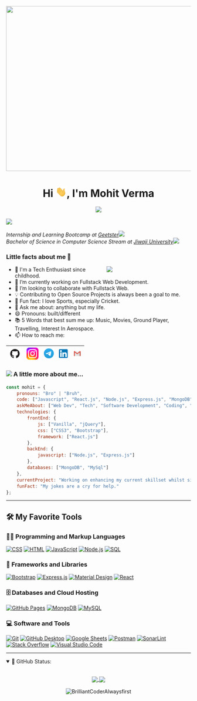 
<img src="https://user-images.githubusercontent.com/74038190/238355349-7d484dc9-68a9-4ee6-a767-aea59035c12d.gif" width="900" height="450" />


<h1 align="center">Hi <img src="https://raw.githubusercontent.com/ABSphreak/ABSphreak/master/gifs/Hi.gif" width="30px">, I'm Mohit Verma</h1>
<p align="center">
  <a href="https://github.com/Ratheshan03/readme-typing-svg"><img src="https://readme-typing-svg.herokuapp.com?lines=Computer+Science+Graduate;Full+Stack+Software+Developer;DS%20|%20AI%20|%20ML%20Enthusiast;Aspiring+Learner&center=true&width=500&height=50"></a>
</p>


![](https://komarev.com/ghpvc/?username=your-github-username&color=blue&style=flat-square&label=PROFILE+VIEWS)


<p><em>Internship and Learning Bootcamp at  <a href="https://www.geekster.in/">Geetster</a><img src="https://media.giphy.com/media/WUlplcMpOCEmTGBtBW/giphy.gif" width="30"></br>Bachelor of Science in Computer Science Stream at <a href="http://www.jiwaji.edu/">Jiwaji University</a><img src="https://media.giphy.com/media/fYSnHlufseco8Fh93Z/giphy.gif" width="30">
</em></p>

<h3>Little facts about me 🧑</h3> <img align='right' src="https://media.giphy.com/media/M9gbBd9nbDrOTu1Mqx/giphy.gif" width="230" > 

- 🧞 I'm a Tech Enthusiast since childhood.
- 🔭 I’m currently working on Fullstack Web Development.
- 👯 I’m looking to collaborate with Fullstack Web.
- 💡 Contributing to Open Source Projects is always been a goal to me.
- 🥎  Fun fact: I love Sports, especially Cricket.
- 💬 Ask me about: anything but my life.
- 😄 Pronouns: built/different
- 📚 5 Words that best sum me up: Music, Movies, Ground Player, Travelling, Interest In Aerospace.
- 📫 How to reach me: 

| [<img src="https://github.com/BrilliantCoderAlwaysfirst/BrilliantCoderAlwaysfirst/blob/main/github.png" alt="github logo" width="34">](https://github.com/BrilliantCoderAlwaysfirst) |  [<img src="https://github.com/BrilliantCoderAlwaysfirst/BrilliantCoderAlwaysfirst/blob/main/instagram.png" alt="instagram logo" width="34">](https://www.instagram.com/mohitverma614/) |  [<img src="https://github.com/BrilliantCoderAlwaysfirst/BrilliantCoderAlwaysfirst/blob/main/telegram.png" alt="telegram logo" width="27">](https://telegram.me/mohitvermacoder) |  [<img src="https://github.com/BrilliantCoderAlwaysfirst/BrilliantCoderAlwaysfirst/blob/main/linkedin.png" alt="linkedin logo" width="24">](https://www.linkedin.com/in/mohit-verma-mern-developer/) |  [<img src="https://github.com/BrilliantCoderAlwaysfirst/BrilliantCoderAlwaysfirst/blob/main/gmail.jpeg" alt="gmail logo" width="24">](mohitverma910933@gmail.com)  
|---|---|---|---|---|

<!-- <br> -->


### <img src="https://media.giphy.com/media/VgCDAzcKvsR6OM0uWg/giphy.gif" width="50"> A little more about me...  

```javascript
const mohit = {
    pronouns: "Bro" | "Bruh",
    code: ["Javascript", "React.js", "Node.js", "Express.js", "MongoDB"],
    askMeAbout: ["Web Dev", "Tech", "Software Development", "Coding", "Travelling"],
    technologies: {
        frontEnd: {
            js: ["Vanilla", "jQuery"],
            css: ["CSS3", "Bootstrap"],
            framework: ["React.js"]
        },
        backEnd: {
            javascript: ["Node.js", "Express.js"]
        },
        databases: ["MongoDB", "MySql"]
    },
    currentProject: "Working on enhancing my current skillset whilst simultaneously looking for new opportunities.",
    funFact: "My jokes are a cry for help."
};
```

<!-- Please do consider dropping a ⭐ for this repo and some of my recent Deep Learning projects. 🥺 -->

<!-- <p align="center">
  <a href="https://github.com/BrilliantCoderAlwaysfirst/travellingWebsite">
    <img align="center" src="https://github-readme-stats.vercel.app/api/pin/?username=BrilliantCoderAlwaysfirst&repo=travellingWebsite" />
  </a>
  <a href="https://github.com/BrilliantCoderAlwaysfirst/portfolioWebsite">
    <img align="center" src="https://github-readme-stats.vercel.app/api/pin/?username=BrilliantCoderAlwaysfirst&repo=portfolioWebsite" />
  </a>
  <a href="https://github.com/BrilliantCoderAlwaysfirst/GameProject">
    <img align="center" src="https://github-readme-stats.vercel.app/api/pin/?username=BrilliantCoderAlwaysfirst&repo=GameProject" />
  </a>
  <a href="https://github.com/BrilliantCoderAlwaysfirst/Doctor_dashboard">
    <img align="center" src="https://github-readme-stats.vercel.app/api/pin/?username=BrilliantCoderAlwaysfirst&repo=Doctor_dashboard" />
  </a>
 </p> -->


---
  
<!--  <details>  -->
  <h2>🛠️ My Favorite Tools</h2>
  <!-- Some badges are from https://github.com/Ileriayo/markdown-badges -->

  <h3>👨‍💻 Programming and Markup Languages</h3>

  <p>
      <a href="#"><img alt="CSS" src="https://img.shields.io/badge/CSS-1572B6.svg?logo=css3&logoColor=white"></a>
    <a href="#"><img alt="HTML" src="https://img.shields.io/badge/HTML-E34F26.svg?logo=html5&logoColor=white"></a>
    <a href="#"><img alt="JavaScript" src="https://img.shields.io/badge/JavaScript-F7DF1E.svg?logo=javascript&logoColor=black"></a>
    <a href="#"><img alt="Node.js" src="https://img.shields.io/badge/Node.js-43853D.svg?logo=node.js&logoColor=white"></a>
    <a href="#"><img alt="SQL" src="https://custom-icon-badges.demolab.com/badge/SQL-025E8C.svg?logo=database&logoColor=white"></a>
  </p>

  <h3>🧰 Frameworks and Libraries</h3>

  <p>
      <a href="#"><img alt="Bootstrap" src="https://img.shields.io/badge/Bootstrap-7952B3.svg?logo=bootstrap&logoColor=white"></a>
    <a href="#"><img alt="Express.js" src="https://img.shields.io/badge/Express.js-404d59.svg?logo=express&logoColor=white"></a>
    <a href="#"><img alt="Material Design" src="https://img.shields.io/badge/Material%20Design-0081CB.svg?logo=material-design&logoColor=white"></a>
    <a href="#"><img alt="React" src="https://img.shields.io/badge/React-20232a.svg?logo=react&logoColor=%2361DAFB"></a>

  <h3>🗄️ Databases and Cloud Hosting</h3>

  <p>
      <a href="#"><img alt="GitHub Pages" src="https://img.shields.io/badge/GitHub%20Pages-327FC7.svg?logo=github&logoColor=white"></a>
      <a href="#"><img alt="MongoDB" src ="https://img.shields.io/badge/MongoDB-4ea94b.svg?logo=mongodb&logoColor=white"></a>
      <a href="#"><img alt="MySQL" src="https://img.shields.io/badge/MySQL-00f.svg?logo=mysql&logoColor=white"></a>
  </p>

  <h3>💻 Software and Tools</h3>

  <p>
      <a href="#"><img alt="Git" src="https://img.shields.io/badge/Git-F05033.svg? logo=git&logoColor=white"></a>
      <a href="#"><img alt="GitHub Desktop" src="https://img.shields.io/badge/GitHub%20Desktop-8034A9.svg?logo=github&logoColor=white"></a>
    <a href="#"><img alt="Google Sheets" src="https://img.shields.io/badge/Sheets-34A853.svg?logo=google%20sheets&logoColor=white"></a>
    <a href="#"><img alt="Postman" src="https://img.shields.io/badge/Postman-FF6C37?logo=postman&logoColor=white"></a>
    <a href="#"><img alt="SonarLint" src="https://img.shields.io/badge/-SonarLint-CB2029?logo=sonarlint&logoColor=white"></a>
    <a href="#"><img alt="Stack Overflow" src="https://img.shields.io/badge/-Stack%20Overflow-FE7A16?logo=stack-overflow&logoColor=white"></a>
    <a href="#"><img alt="Visual Studio Code" src="https://img.shields.io/badge/Visual%20Studio%20Code-0078d7.svg?logo=visual-studio-code&logoColor=white"></a>
  </p>
<!-- </details> -->
  
  ---
  

<details open="">
<summary>
 📔 GitHub Status:
</summary>
<br>
<p align="center">
  <a href="https://github.com/BrilliantCoderAlwaysfirst">
    <img align="center"  height="175px" src="https://github-readme-stats.vercel.app/api?username=BrilliantCoderAlwaysfirst&bg_color=30,e96443,904e95&title_color=fff&text_color=fff"/>
  </a>
  <a href="https://github.com/BrilliantCoderAlwaysfirst">
    <img align="center" height="175px"  src="https://github-readme-stats.vercel.app/api/top-langs/?username=BrilliantCoderAlwaysfirst&bg_color=30,e96443,904e95&title_color=fff&text_color=fff&langs_count=15&layout=compact&hide_border=true" />
  </a>
</p>
  <p align="center"><img align="center" src="https://streak-stats.demolab.com?user=BrilliantCoderAlwaysfirst&theme=ambient-gradient" alt="BrilliantCoderAlwaysfirst" /></p>
  
<!--   <p align="center">
    [![GitHub Streak](https://streak-stats.demolab.com?user=BrilliantCoderAlwaysfirst&theme=ambient-gradient)](https://git.io/streak-stats)
  </p> -->
</details>
 
  

  
  











